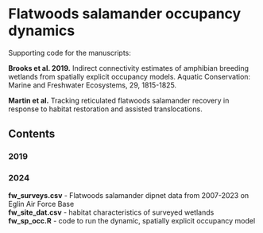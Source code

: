 # Flatwoods salamander occupancy dynamics

Supporting code for the manuscripts:

**Brooks et al. 2019.** Indirect connectivity estimates of amphibian breeding wetlands from spatially explicit occupancy models. Aquatic Conservation: Marine and Freshwater Ecosystems, 29, 1815-1825.

**Martin et al.** Tracking reticulated flatwoods salamander recovery in response to habitat restoration and assisted translocations.

## Contents
### 2019

### 2024
**fw_surveys.csv** - Flatwoods salamander dipnet data from 2007-2023 on Eglin Air Force Base\
**fw_site_dat.csv** - habitat characteristics of surveyed wetlands\
**fw_sp_occ.R** - code to run the dynamic, spatially explicit occupancy model  
